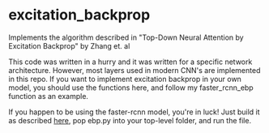# excitation_backprop
Implements the algorithm described in "Top-Down Neural Attention by Excitation Backprop" by Zhang et. al

This code was written in a hurry and it was written for a specific network architecture. However, most layers used in modern CNN's are implemented in this repo. If you want to implement excitation backprop in your own model, you should use the functions here, and follow my faster_rcnn_ebp function as an example.

If you happen to be using the faster-rcnn model, you're in luck! Just build it as described [here](https://github.com/loolzaaa/faster-rcnn-pytorch), pop ebp.py into your top-level folder, and run the file.
